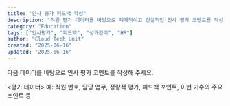 ```yaml
---
title: "인사 평가 피드백 작성"
description: "직원 평가 데이터를 바탕으로 체계적이고 건설적인 인사 평가 코멘트를 작성하는 프롬프트"
category: "Education"
tags: ["인사평가", "피드백", "성과관리", "HR"]
author: "Cloud Tech Unit"
created: "2025-06-16"
updated: "2025-06-16"
---
```


다음 데이터를 바탕으로 인사 평가 코멘트를 작성해 주세요.

<평가 데이터>
예: 직원 번호, 담당 업무, 정량적 평가, 피드백 포인트, 이번 기수의 주요 포인트 등
